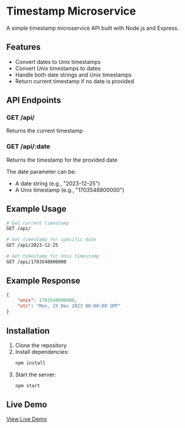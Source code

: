 # Timestamp Microservice

A simple timestamp microservice API built with Node.js and Express.

## Features

- Convert dates to Unix timestamps
- Convert Unix timestamps to dates
- Handle both date strings and Unix timestamps
- Return current timestamp if no date is provided

## API Endpoints

### GET /api/
Returns the current timestamp

### GET /api/:date
Returns the timestamp for the provided date

The date parameter can be:
- A date string (e.g., "2023-12-25")
- A Unix timestamp (e.g., "1703548800000")

## Example Usage

```bash
# Get current timestamp
GET /api/

# Get timestamp for specific date
GET /api/2023-12-25

# Get timestamp for Unix timestamp
GET /api/1703548800000
```

## Example Response

```json
{
    "unix": 1703548800000,
    "utc": "Mon, 25 Dec 2023 00:00:00 GMT"
}
```

## Installation

1. Clone the repository
2. Install dependencies:
   ```bash
   npm install
   ```
3. Start the server:
   ```bash
   npm start
   ```

## Live Demo

[View Live Demo](https://timestamp-microservice.freecodecamp.rocks) 